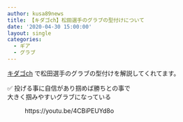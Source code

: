 ```yaml
---
author: kusa89news
title: 【キダゴch】松田選手のグラブの型付けについて
date: '2020-04-30 15:00:00'
layout: single
categories:
  - ギア
  - グラブ
---
```


[キダゴch](https://www.youtube.com/channel/UCCfNYHACqlFnno0Y1DVjIMQ) で松田選手のグラブの型付けを解説してくれてます。

✅ 投げる事に自信があり掴めば勝ちとの事で  
大きく掴みやすいグラブになっている

<figure class="wp-block-embed-youtube wp-block-embed is-type-video is-provider-youtube wp-embed-aspect-16-9 wp-has-aspect-ratio">

<div class="wp-block-embed__wrapper">https://youtu.be/4CBiPEUYd8o</div>

</figure>